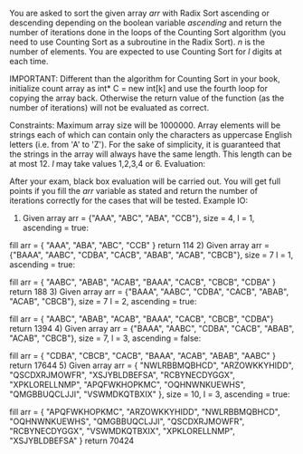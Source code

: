 You are asked to sort the given array $arr$ with Radix Sort ascending or descending depending on the boolean variable $ascending$ and return the number of iterations done in the loops of the Counting Sort algorithm (you need to use Counting Sort as a subroutine in the Radix Sort). $n$ is the number of elements. You are expected to use Counting Sort for $l$ digits at each time.

IMPORTANT: Different than the algorithm for Counting Sort in your book, initialize count array as int* C = new int[k] and use the fourth loop for copying the array back. Otherwise the return value of the function (as the number of iterations) will not be evaluated as correct.

Constraints:
Maximum array size will be 1000000. 
Array elements will be strings each of which can contain only the characters as uppercase English letters (i.e. from 'A' to 'Z').
For the sake of simplicity, it is guaranteed that the strings in the array will always have the same length. This length can be at most 12.
$l$ may take values 1,2,3,4 or 6.
Evaluation:

After your exam, black box evaluation will be carried out. You will get full points if you fill the $arr$ variable as stated and return the number of iterations correctly for the cases that will be tested.
Example IO:

1) Given array arr = {"AAA", "ABC", "ABA", "CCB"}, size = 4,  l = 1, ascending = true:

fill arr = { "AAA",  "ABA",  "ABC", "CCB" }
return 114
2) Given array arr = {"BAAA", "AABC", "CDBA", "CACB", "ABAB", "ACAB", "CBCB"}, size = 7  l = 1, ascending = true:

fill arr = { "AABC", "ABAB", "ACAB", "BAAA", "CACB", "CBCB", "CDBA" }
return 188
3) Given array arr = {"BAAA", "AABC", "CDBA", "CACB", "ABAB", "ACAB", "CBCB"}, size = 7  l = 2, ascending = true:

fill arr = { "AABC", "ABAB", "ACAB", "BAAA", "CACB", "CBCB", "CDBA"}
return 1394
4) Given array arr = {"BAAA", "AABC", "CDBA", "CACB", "ABAB", "ACAB", "CBCB"}, size = 7,  l = 3, ascending = false:

fill arr = { "CDBA", "CBCB", "CACB", "BAAA", "ACAB", "ABAB", "AABC" }
return 17644
5) Given array arr = { "NWLRBBMQBHCD", "ARZOWKKYHIDD", "QSCDXRJMOWFR", "XSJYBLDBEFSA", "RCBYNECDYGGX", "XPKLORELLNMP", "APQFWKHOPKMC", "OQHNWNKUEWHS", "QMGBBUQCLJJI", "VSWMDKQTBXIX" }, size = 10,  l = 3, ascending = true:

fill arr = { "APQFWKHOPKMC", "ARZOWKKYHIDD", "NWLRBBMQBHCD", "OQHNWNKUEWHS", "QMGBBUQCLJJI", "QSCDXRJMOWFR", "RCBYNECDYGGX", "VSWMDKQTBXIX", "XPKLORELLNMP", "XSJYBLDBEFSA" }
return 70424 